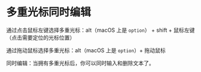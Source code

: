 # 多重光标同时编辑

通过点击鼠标左键选择多重光标：alt（macOS 上是 `option`） + shift + 鼠标左键（点击需要定位的光标位置）

通过拖动鼠标选择多重光标：alt（macOS 上是 `option`）+ 拖动鼠标

同时编辑：当拥有多重光标后，你可以同时输入和删除文本了。
